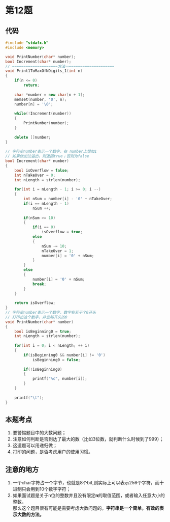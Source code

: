 # 第12题 #
## 代码 ##
```cpp
#include "stdafx.h"
#include <memory>

void PrintNumber(char* number);
bool Increment(char* number);
// ====================方法一====================
void Print1ToMaxOfNDigits_1(int n)
{
    if(n <= 0)
        return;
 
    char *number = new char[n + 1];
    memset(number, '0', n);
    number[n] = '\0';
 
    while(!Increment(number))
    {
        PrintNumber(number);
    }
 
    delete []number;
}
 
// 字符串number表示一个数字，在 number上增加1
// 如果做加法溢出，则返回true；否则为false
bool Increment(char* number)
{
    bool isOverflow = false;
    int nTakeOver = 0;
    int nLength = strlen(number);
 
    for(int i = nLength - 1; i >= 0; i --)
    {
        int nSum = number[i] - '0' + nTakeOver;
        if(i == nLength - 1)
            nSum ++;
 
        if(nSum >= 10)
        {
            if(i == 0)
                isOverflow = true;
            else
            {
                nSum -= 10;
                nTakeOver = 1;
                number[i] = '0' + nSum;
            }
        }
        else
        {
            number[i] = '0' + nSum;
            break;
        }
    }
 
    return isOverflow;
}
// 字符串number表示一个数字，数字有若干个0开头
// 打印出这个数字，并忽略开头的0
void PrintNumber(char* number)
{
    bool isBeginning0 = true;
    int nLength = strlen(number);
 
    for(int i = 0; i < nLength; ++ i)
    {
        if(isBeginning0 && number[i] != '0')
            isBeginning0 = false;
 
        if(!isBeginning0)
        {
            printf("%c", number[i]);
        }
    }
 
    printf("\t");
}
```
## 本题考点 ##
1. 要警惕题目中的大数问题；
2. 注意如何判断是否到达了最大的数（比如3位数，就判断什么时候到了999）；
3. 这道题可以用递归做；
4. 打印的问题，是否考虑用户的使用习惯。

## 注意的地方 ##
1. 一个char字符占一个字节，也就是8个bit,则实际上可以表示256个字符，而十进制只会用到10个数字字符；
2. 如果面试题是关于n位的整数并且没有限定**n**的取值范围，或者输入任意大小的整数，<br>
那么这个题目很有可能是需要考虑大数问题的。**字符串是一个简单，有效的表示大数的方法。**
